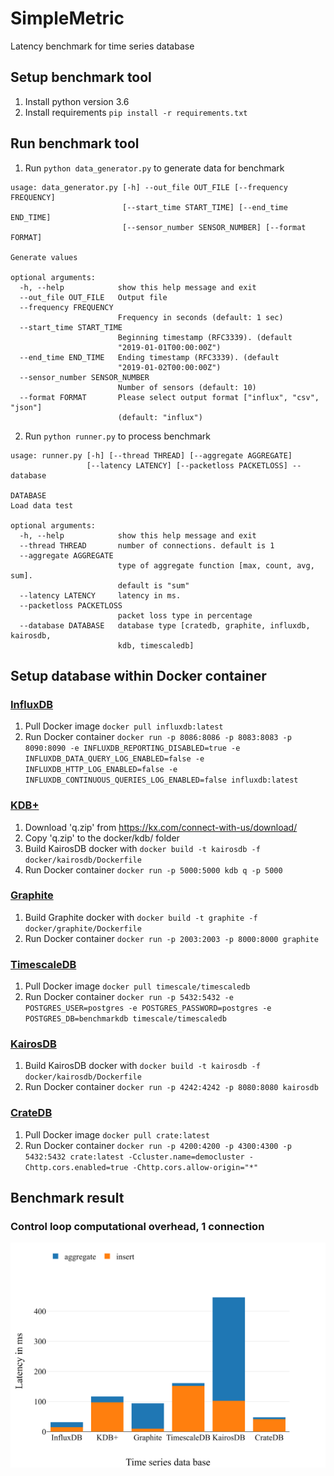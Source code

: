 # SimpleMetric
Latency benchmark for time series database

## Setup benchmark tool
1. Install python version 3.6
2. Install requirements `pip install -r requirements.txt`

## Run benchmark tool
1. Run `python data_generator.py` to generate data for benchmark
```
usage: data_generator.py [-h] --out_file OUT_FILE [--frequency FREQUENCY]
                         [--start_time START_TIME] [--end_time END_TIME]
                         [--sensor_number SENSOR_NUMBER] [--format FORMAT]

Generate values

optional arguments:
  -h, --help            show this help message and exit
  --out_file OUT_FILE   Output file
  --frequency FREQUENCY
                        Frequency in seconds (default: 1 sec)
  --start_time START_TIME
                        Beginning timestamp (RFC3339). (default
                        "2019-01-01T00:00:00Z")
  --end_time END_TIME   Ending timestamp (RFC3339). (default
                        "2019-01-02T00:00:00Z")
  --sensor_number SENSOR_NUMBER
                        Number of sensors (default: 10)
  --format FORMAT       Please select output format ["influx", "csv", "json"]
                        (default: "influx")
```
2. Run `python runner.py` to process benchmark
```
usage: runner.py [-h] [--thread THREAD] [--aggregate AGGREGATE]
                 [--latency LATENCY] [--packetloss PACKETLOSS] --database
                 
DATABASE
Load data test

optional arguments:
  -h, --help            show this help message and exit
  --thread THREAD       number of connections. default is 1
  --aggregate AGGREGATE
                        type of aggregate function [max, count, avg, sum].
                        default is "sum"
  --latency LATENCY     latency in ms.
  --packetloss PACKETLOSS
                        packet loss type in percentage
  --database DATABASE   database type [cratedb, graphite, influxdb, kairosdb,
                        kdb, timescaledb]
```
## Setup database within Docker container

### [InfluxDB](https://www.influxdata.com/)
1. Pull Docker image `docker pull influxdb:latest`
2. Run Docker container `docker run -p 8086:8086 -p 8083:8083 -p 8090:8090 -e INFLUXDB_REPORTING_DISABLED=true -e INFLUXDB_DATA_QUERY_LOG_ENABLED=false -e INFLUXDB_HTTP_LOG_ENABLED=false -e INFLUXDB_CONTINUOUS_QUERIES_LOG_ENABLED=false influxdb:latest`

### [KDB+](https://kx.com/)
1. Download 'q.zip' from https://kx.com/connect-with-us/download/
2. Copy 'q.zip' to the docker/kdb/ folder
3. Build KairosDB docker with `docker build -t kairosdb -f docker/kairosdb/Dockerfile`
4. Run Docker container `docker run -p 5000:5000 kdb q -p 5000`

### [Graphite](https://graphiteapp.org/)
1. Build Graphite docker with `docker build -t graphite -f docker/graphite/Dockerfile`
2. Run Docker container `docker run -p 2003:2003 -p 8000:8000 graphite`

### [TimescaleDB](https://www.timescale.com/)
1. Pull Docker image `docker pull timescale/timescaledb`
2. Run Docker container `docker run -p 5432:5432 -e POSTGRES_USER=postgres -e POSTGRES_PASSWORD=postgres -e POSTGRES_DB=benchmarkdb timescale/timescaledb`

### [KairosDB](https://kairosdb.github.io/)
1. Build KairosDB docker with `docker build -t kairosdb -f docker/kairosdb/Dockerfile`
2. Run Docker container `docker run -p 4242:4242 -p 8080:8080 kairosdb`

### [CrateDB](https://crate.io/)
1. Pull Docker image `docker pull crate:latest`
2. Run Docker container `docker run -p 4200:4200 -p 4300:4300 -p 5432:5432 crate:latest -Ccluster.name=democluster -Chttp.cors.enabled=true -Chttp.cors.allow-origin="*"`

## Benchmark result

### Control loop computational overhead, 1 connection
![alt text](https://raw.githubusercontent.com/comnetstud/SimpleMetric/master/images/average_latency_one_thread.png "Control loop computational overhead, 1 connection")